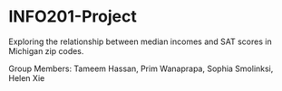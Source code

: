 # INFO201-Project
Exploring the relationship between median incomes and SAT scores in Michigan zip codes.

Group Members: Tameem Hassan, Prim Wanaprapa, Sophia Smolinksi, Helen Xie
